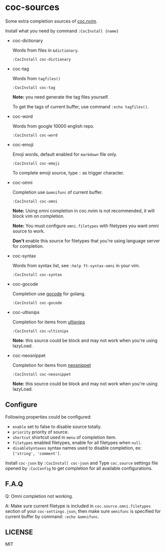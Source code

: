# coc-sources

Some extra completion sources of [coc.nvim](https://github.com/neoclide/coc.nvim).

Install what you need by command `:CocInstall {name}`

- coc-dictionary

  Words from files in `&dictionary`.

  ```vim
  :CocInstall coc-dictionary
  ```

- coc-tag

  Words from `tagfiles()`

  ```vim
  :CocInstall coc-tag
  ```

  **Note:** you need generate the tag files yourself.

  To get the tags of current buffer, use command `:echo tagfiles()`.

- coc-word

  Words from google 10000 english repo.

  ```vim
  :CocInstall coc-word
  ```

- coc-emoji

  Emoji words, default enabled for `markdown` file only.

  ```vim
  :CocInstall coc-emoji
  ```

  To complete emoji source, type `:` as trigger character.

- coc-omni

  Completion use `&omnifunc` of current buffer.

  ```vim
  :CocInstall coc-omni
  ```

  **Note:** Using omni completion in coc.nvim is not recommended, it will block vim on
  completion.

  **Note:** You must configure `omni.filetypes` with filetypes you want omni
  source to work.

  **Don't** enable this source for filetypes that you're using language server
  for completion.

- coc-syntax

  Words from syntax list, see `:help ft-syntax-omni` in your vim.

  ```vim
  :CocInstall coc-syntax
  ```

- coc-gocode

  Completion use [gocode](https://github.com/nsf/gocode) for golang.

  ```vim
  :CocInstall coc-gocode
  ```

- coc-ultisnips

  Completion for items from [ultisnips](https://github.com/SirVer/ultisnips)

  ```vim
  :CocInstall coc-ultisnips
  ```

  **Note:** this source could be block and may not work when you're using lazyLoad.

- coc-neosnippet

  Completion for items from [neosnippet](https://github.com/Shougo/neosnippet.vim)

  ```vim
  :CocInstall coc-neosnippet
  ```

  **Note:** this source could be block and may not work when you're using lazyLoad.

## Configure

Following properties could be configured:

- `enable` set to false to disable source totally.
- `priority` priority of source.
- `shortcut` shortcut used in `menu` of completion item.
- `filetypes` enabled filetypes, enable for all filetypes when `null`.
- `disableSyntaxes` syntax names used to disable completion, ex: `['string', 'comment']`.

Install `coc-json` by `:CocInstall coc-json` and Type `coc.source` settings file
opened by `:CocConfig` to get completion for all available configurations.

## F.A.Q

Q: Omni completion not working.

A: Make sure current filetype is included in `coc.source.omni.filetypes` section of your
`coc-settings.json`, then make sure `omnifunc` is specified for current buffer
by command: `:echo &omnifunc`.

## LICENSE

MIT
